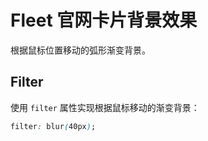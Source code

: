 # Fleet 官网卡片背景效果

根据鼠标位置移动的弧形渐变背景。

## Filter

使用 `filter` 属性实现根据鼠标移动的渐变背景：

```css
filter: blur(40px);
```
